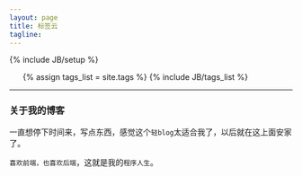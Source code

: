 ```yaml
---
layout: page
title: 标签云
tagline: 
---
```

{% include JB/setup %}

<ul class="tag_box inline">
  {% assign tags_list = site.tags %}  
  {% include JB/tags_list %}
</ul>


---

### 关于我的博客


一直想停下时间来，写点东西，感觉这个`轻blog`太适合我了，以后就在这上面安家了。

`喜欢前端，也喜欢后端`，这就是我的`程序人生`。



